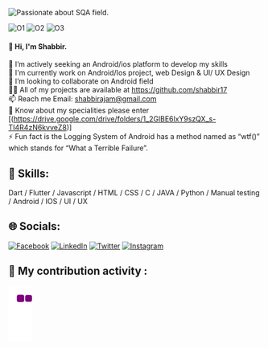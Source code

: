 
![Passionate about SQA field.](https://orangetoolz.com/wp-content/uploads/2018/10/logo.png)

![O1](https://user-images.githubusercontent.com/68172428/200038569-7a695dfb-4004-4aba-9ac9-97e22258c019.PNG)
![O2](https://user-images.githubusercontent.com/68172428/200038578-2c6c1f85-7938-4579-a0f4-546651282900.PNG)
![O3](https://user-images.githubusercontent.com/68172428/200038581-170e6e44-ad1e-438d-98de-ff3902a7a7cf.PNG)

#### 👋 Hi, I'm Shabbir.

🔭 I’m actively seeking an Android/ios platform to develop my skills<br>🌱 I'm currently work on Android/Ios project, web Design & UI/ UX Design<br>👯 I’m looking to collaborate on Android field<br>👨‍💻 All of my projects are available at https://github.com/shabbir17<br>📫 Reach me Email: shabbirajam@gmail.com <br>📄 Know about my specialities please enter [(https://drive.google.com/drive/folders/1_2GlBE6lxY9szQX_s-TI4R4zN6kvveZ8)]<br>⚡ Fun fact is the Logging System of Android has a method named as “wtf()” which stands for “What a Terrible Failure”.

## 💫 Skills: 
Dart / Flutter / Javascript /  HTML / CSS / C / JAVA / Python / Manual testing / Android / IOS / UI / UX

## 🌐 Socials:
[![Facebook](https://img.shields.io/badge/Facebook-%231877F2.svg?logo=Facebook&logoColor=white)](https://facebook.com/shabbirajam.1790) [![LinkedIn](https://img.shields.io/badge/LinkedIn-%230077B5.svg?logo=linkedin&logoColor=white)](https://linkedin.com/in/shabbir-ajam-ulubbi) [![Twitter](https://img.shields.io/badge/Twitter-%231DA1F2.svg?logo=Twitter&logoColor=white)](https://twitter.com/ShabbirAjam?t=Udyys2c5G2yxfRXbUVaJIw&s=09&fbclid=IwAR01-TXXjy0RTInK-LIThKUq-EolY8MafkSVIiSin0SuDMPAKOa2HSlw9LQ) [![Instagram](https://img.shields.io/badge/Instagram-%23E4405F.svg?logo=Instagram&logoColor=white)](https://instagram.com/shabbir_ajam-)



## 🌱 My contribution activity : 
![snake gif](https://github.com/shabbir17/shabbir17/blob/output/github-contribution-grid-snake.gif)


